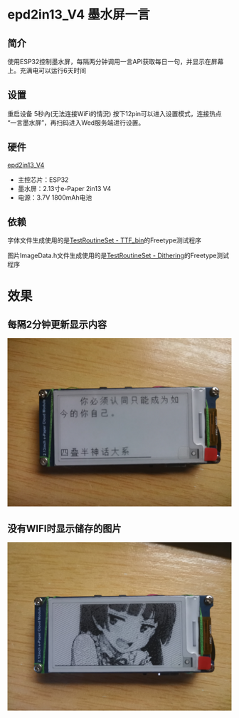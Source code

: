 # epd2in13_V4 墨水屏一言

## 简介

使用ESP32控制墨水屏，每隔两分钟调用一言API获取每日一句，并显示在屏幕上。充满电可以运行6天时间

## 设置

重启设备 5秒內(无法连接WiFi的情況) 按下12pin可以进入设置模式，连接热点 “一言墨水屏”，再扫码进入Wed服务端进行设置。

## 硬件
[epd2in13_V4](https://www.waveshare.net/wiki/2.13inch_e-Paper_Cloud_Module#.E5.8E.9F.E7.90.86.E5.9B.BE)
- 主控芯片：ESP32
- 墨水屏：2.13寸e-Paper 2in13 V4
- 电源：3.7V 1800mAh电池

## 依赖

字体文件生成使用的是[TestRoutineSet - TTF_bin](https://github.com/wuxingwushu/TestRoutineSet/tree/main/TTF_bin)的Freetype测试程序

图片ImageData.h文件生成使用的是[TestRoutineSet - Dithering](https://github.com/wuxingwushu/TestRoutineSet/tree/main/Dithering)的Freetype测试程序

# 效果
## 每隔2分钟更新显示内容
![示例图片1](./image/1.jpg)
## 没有WIFI时显示储存的图片
![示例图片2](./image/2.jpg)

